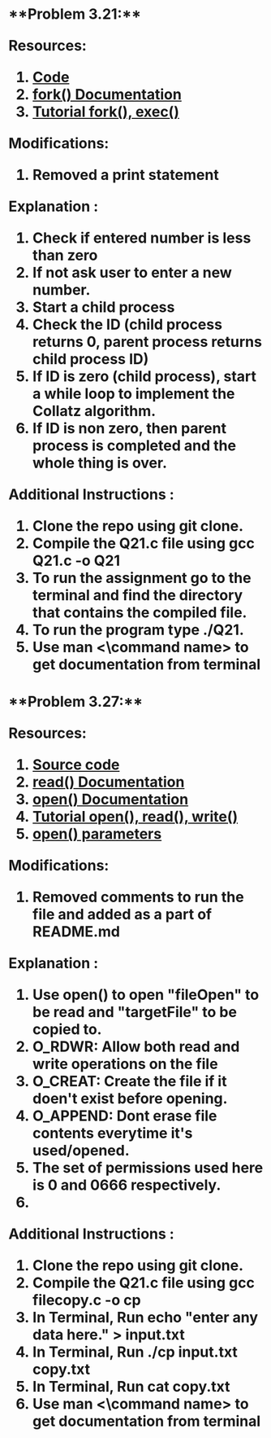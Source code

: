 <h1>**Problem 3.21:**

**Resources**: 
1. [Code](https://github.com/SeanStaz/theCollatzConjecture.c)
2. [fork() Documentation](https://man7.org/linux/man-pages/man2/fork.2.html) 
3. [Tutorial fork(), exec()](https://www.youtube.com/watch?v=IFEFVXvjiHY)


**Modifications**:
1. Removed a print statement

 **Explanation** :
 1. Check if entered number is less than zero
 2. If not ask user to enter a new number.
 3. Start a child process
 4. Check the ID (child process returns 0, parent process returns child process ID)
 5. If ID is zero (child process), start a while loop to implement the Collatz algorithm.
 6. If ID is non zero, then parent process is completed and the whole thing is over.

 **Additional Instructions** :
1. Clone the repo using git clone.
2. Compile the Q21.c file using gcc Q21.c -o Q21
3. To run the assignment go to the terminal and find the directory that contains the compiled file. 
4. To run the program type ./Q21.
5. Use man <\command name> to get documentation from terminal

<h1>**Problem 3.27:**

**Resources**: 
1. [Source code](https://github.com/manojkmeena/OS-Project) 
2. [read() Documentation](https://man7.org/linux/man-pages/man2/read.2.html)
3. [open() Documentation](https://man7.org/linux/man-pages/man2/open.2.html)
4. [Tutorial open(), read(), write()](https://www.youtube.com/watch?v=dP3N8g7h8gY)
5. [open() parameters](https://stackoverflow.com/questions/2245193/why-does-open-create-my-file-with-the-wrong-permissions )

**Modifications**:
1. Removed comments to run the file and added as a part of README.md

**Explanation** :
1. Use open() to open "fileOpen" to be read and "targetFile" to be copied to.
2. O_RDWR: Allow both read and write operations on the file
3. O_CREAT: Create the file if it doen't exist before opening.
4. O_APPEND: Dont erase file contents everytime it's used/opened.
5. The set of permissions used here is 0 and 0666 respectively.
6. 

**Additional Instructions** :
1. Clone the repo using git clone.
2. Compile the Q21.c file using gcc filecopy.c -o cp
3. In Terminal, Run echo "enter any data here." > input.txt
3. In Terminal, Run ./cp input.txt copy.txt
4. In Terminal, Run cat copy.txt
5. Use man <\command name> to get documentation from terminal